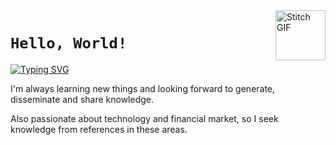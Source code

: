 <a href="https://en.wikipedia.org/wiki/Stitch_(Lilo_%26_Stitch)">
  <img
    align="right"
    alt="Stitch GIF"
    src="https://media.giphy.com/media/zQZsoCpu3Ipq0/giphy.gif"
    width="80"
  />
</a>

# `Hello, World!`

[![Typing SVG](https://readme-typing-svg.herokuapp.com?color=66ccff&vCenter=true&multiline=true&height=100&lines=My+name+is+Gustavo+Dolzan;but+you+can+call+me+Biza)](https://gugadolzan.github.io)

I'm always learning new things and looking forward to generate, disseminate and share knowledge.

Also passionate about technology and financial market, so I seek knowledge from references in these areas.
